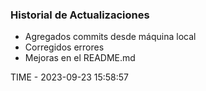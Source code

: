 ### Historial de Actualizaciones

- Agregados commits desde máquina local
- Corregidos errores
- Mejoras en el README.md

TIME - 2023-09-23 15:58:57